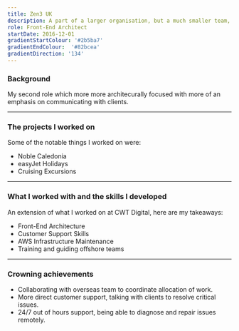 ```yaml
---
title: Zen3 UK
description: A part of a larger organisation, but a much smaller team, there was definitely more of a client-facing focus here! It was much of a continuation of my role at CWT Digital, but with more of a focus on working with an offshore team.
role: Front-End Architect
startDate: 2016-12-01
gradientStartColour: '#2b5ba7'
gradientEndColour:  '#82bcea'
gradientDirection: '134'
---
```


### Background
My second role which more more architecurally focused with more of an emphasis on communicating with clients.

---

### The projects I worked on
Some of the notable things I worked on were:

- Noble Caledonia
- easyJet Holidays
- Cruising Excursions

---

### What I worked with and the skills I developed
An extension of what I worked on at <nuxt-link to="/jobs/cwt-digital/">CWT Digital</nuxt-link>, here are my takeaways:

- Front-End Architecture
- Customer Support Skills
- AWS Infrastructure Maintenance
- Training and guiding offshore teams

---

### Crowning achievements
- Collaborating with overseas team to coordinate allocation of work.
- More direct customer support, talking with clients to resolve critical issues.
- 24/7 out of hours support, being able to diagnose and repair issues remotely.
